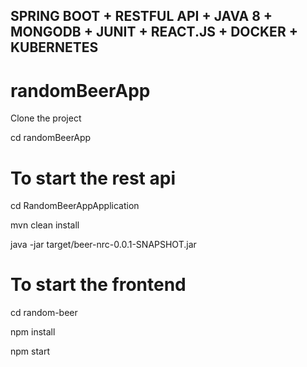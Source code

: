 ## SPRING BOOT + RESTFUL API + JAVA 8 + MONGODB + JUNIT + REACT.JS + DOCKER + KUBERNETES
 
# randomBeerApp

Clone the project

cd randomBeerApp

# To start the rest api

cd RandomBeerAppApplication

mvn clean install

java -jar target/beer-nrc-0.0.1-SNAPSHOT.jar

# To start the frontend 

cd random-beer

npm install

npm start

